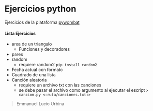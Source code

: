 # Ejercicios python

Ejercicios de la plataforma [pywombat](https://pywombat.com)

#### Lista Ejercicios
- area de un triangulo
    - Funciones y decoradores
- pares
- random
    - requiere random2 `pip install random2`
- Fecha actual con formato
- Cuadrado de una lista
- Canción aleatoria
    - requiere un archivo txt con las canciones
    - se debe pasar el archivo como argumento al ejecutar el escript ```> cancion.py <:ruta/canciones.txt:> ```
> Emmanuel Lucio Urbina